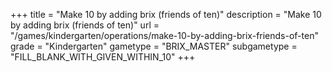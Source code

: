 +++
title = "Make 10 by adding brix (friends of ten)"
description = "Make 10 by adding brix (friends of ten)"
url = "/games/kindergarten/operations/make-10-by-adding-brix-friends-of-ten"
grade = "Kindergarten"
gametype = "BRIX_MASTER"
subgametype = "FILL_BLANK_WITH_GIVEN_WITHIN_10"
+++